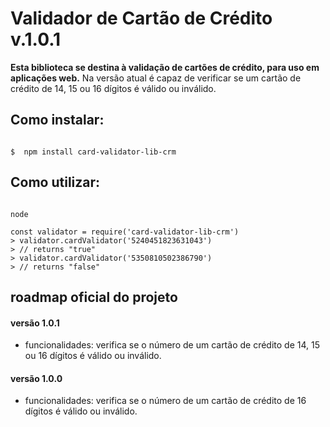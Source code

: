 # Validador de Cartão de Crédito v.1.0.1

**Esta biblioteca se destina à validação de cartões de crédito, para uso em aplicações web.**
Na versão atual é capaz de verificar se um cartão de crédito de 14, 15 ou 16 dígitos é válido ou inválido.

## Como instalar:

```shell

$  npm install card-validator-lib-crm

```

## Como utilizar:

```node

node

const validator = require('card-validator-lib-crm')
> validator.cardValidator('5240451823631043')
> // returns "true"
> validator.cardValidator('5350810502386790')
> // returns "false"

```

## roadmap oficial do projeto


#### versão 1.0.1
- funcionalidades: verifica se o número de um cartão de crédito de 14, 15 ou 16 dígitos é válido ou inválido.

#### versão 1.0.0 
- funcionalidades: verifica se o número de um cartão de crédito de 16 dígitos é válido ou inválido.
